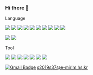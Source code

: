 ### Hi there 👋

<!--
**minzy6162/minzy6162** is a ✨ _special_ ✨ repository because its `README.md` (this file) appears on your GitHub profile.

Here are some ideas to get you started:

- 🔭 I’m currently working on ...
- 🌱 I’m currently learning ...
- 👯 I’m looking to collaborate on ...
- 🤔 I’m looking for help with ...
- 💬 Ask me about ...
- 📫 How to reach me: ...
- 😄 Pronouns: ...
- ⚡ Fun fact: ...
-->

Language

<img src="https://img.shields.io/badge/Python-3766AB?style=flat-square&logo=Python&logoColor=white"/></a>
<img src="https://img.shields.io/badge/C-A8B9CC?style=flat-square&logo=C&logoColor=white"/></a>
<img src="https://img.shields.io/badge/C++-00599C?style=flat-square&logo=C%2B%2B&logoColor=white"/></a>
<img src="https://img.shields.io/badge/Java-007396?style=flat-square&logo=Java&logoColor=white"/></a>
<img src="https://img.shields.io/badge/JavaScript-F7DF1E?style=flat-square&logo=JavaScript&logoColor=white"/></a>
<img src="https://img.shields.io/badge/HTML5-E34F26?style=flat-square&logo=HTML5&logoColor=white"/></a>
<img src="https://img.shields.io/badge/CSS-1572B6?style=flat-square&logo=CSS&logoColor=white"/></a>
<img src="https://img.shields.io/badge/Android-3DDC84?style=flat-square&logo=Android&logoColor=white"/></a>
<img src="https://img.shields.io/badge/Spring-6DB33F?style=flat-square&logo=Spring&logoColor=white"/></a>
<img src="https://img.shields.io/badge/React-61DAFB?style=flat-square&logo=React&logoColor=white"/></a>


<img src="https://img.shields.io/badge/Wireshark-1679A7?style=flat-square&logo=/Wireshark&logoColor=white"/></a>
<img src="https://img.shields.io/badge/MySQL-4479A1?style=flat-square&logo=/MySQL&logoColor=white"/></a>

Tool

<img src="https://img.shields.io/badge/VisualStudio-5C2D91?style=flat-square&logo=/VisualStudio&logoColor=white"/></a>
<img src="https://img.shields.io/badge/VisualStudioCode-007ACC?style=flat-square&logo=VisualStudioCode&logoColor=white"/></a>
<img src="https://img.shields.io/badge/EclipseIDE-2C2255?style=flat-square&logo=EclipseIDE&logoColor=white"/></a>
<img src="https://img.shields.io/badge/AndroidStudio-3DDC84?style=flat-square&logo=AndroidStudio&logoColor=white"/></a>
<img src="https://img.shields.io/badge/PyCharm-000000?style=flat-square&logo=PyCharm&logoColor=white"/></a>
<img src="https://img.shields.io/badge/WebStorm-000000?style=flat-square&logo=WebStorm&logoColor=white"/></a>
<img src="https://img.shields.io/badge/Atom-66595C?style=flat-square&logo=Atom&logoColor=white"/></a>



[![Gmail Badge](https://img.shields.io/badge/Gmail-d14836?style=flat-square&logo=Gmail&logoColor=white&link=mailto:s2019s37@e-mirim.hs.kr)](mailto:s2019s37@e-mirim.hs.kr) s2019s37@e-mirim.hs.kr

           
